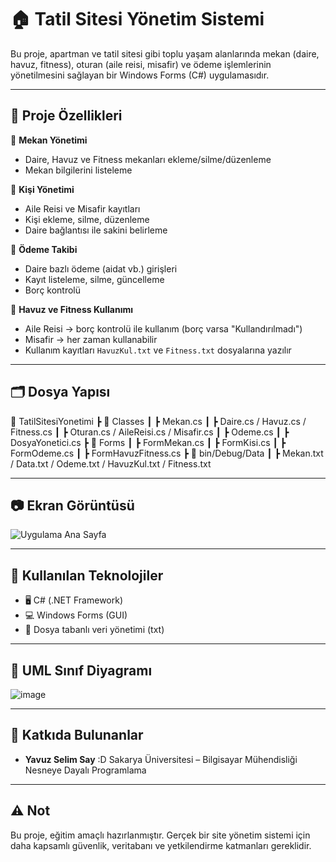 # 🏠 Tatil Sitesi Yönetim Sistemi

Bu proje, apartman ve tatil sitesi gibi toplu yaşam alanlarında mekan (daire, havuz, fitness), oturan (aile reisi, misafir) ve ödeme işlemlerinin yönetilmesini sağlayan bir Windows Forms (C#) uygulamasıdır.

---

## 🧩 Proje Özellikleri

🔹 **Mekan Yönetimi**
- Daire, Havuz ve Fitness mekanları ekleme/silme/düzenleme
- Mekan bilgilerini listeleme

🔹 **Kişi Yönetimi**
- Aile Reisi ve Misafir kayıtları
- Kişi ekleme, silme, düzenleme
- Daire bağlantısı ile sakini belirleme

🔹 **Ödeme Takibi**
- Daire bazlı ödeme (aidat vb.) girişleri
- Kayıt listeleme, silme, güncelleme
- Borç kontrolü

🔹 **Havuz ve Fitness Kullanımı**
- Aile Reisi → borç kontrolü ile kullanım (borç varsa "Kullandırılmadı")
- Misafir → her zaman kullanabilir
- Kullanım kayıtları `HavuzKul.txt` ve `Fitness.txt` dosyalarına yazılır

---

## 🗂️ Dosya Yapısı
📁 TatilSitesiYonetimi
┣ 📁 Classes
┃ ┣ Mekan.cs
┃ ┣ Daire.cs / Havuz.cs / Fitness.cs
┃ ┣ Oturan.cs / AileReisi.cs / Misafir.cs
┃ ┣ Odeme.cs
┃ ┣ DosyaYonetici.cs
┣ 📁 Forms
┃ ┣ FormMekan.cs
┃ ┣ FormKisi.cs
┃ ┣ FormOdeme.cs
┃ ┣ FormHavuzFitness.cs
┣ 📁 bin/Debug/Data
┃ ┣ Mekan.txt / Data.txt / Odeme.txt / HavuzKul.txt / Fitness.txt



---

## 📷 Ekran Görüntüsü

![Uygulama Ana Sayfa](ekran-goruntuleri/main-screen.png)

---

## 🔧 Kullanılan Teknolojiler

- 🖥️ C# (.NET Framework)
- 💻 Windows Forms (GUI)
- 📄 Dosya tabanlı veri yönetimi (txt)

---

## 📜 UML Sınıf Diyagramı

![image](https://github.com/user-attachments/assets/9ef1a544-a353-4767-96f9-90c326fb7c84)

---

## 🧠 Katkıda Bulunanlar

- **Yavuz Selim Say**   :D
  Sakarya Üniversitesi – Bilgisayar Mühendisliği  
  Nesneye Dayalı Programlama 

---

## ⚠️ Not

Bu proje, eğitim amaçlı hazırlanmıştır. Gerçek bir site yönetim sistemi için daha kapsamlı güvenlik, veritabanı ve yetkilendirme katmanları gereklidir.

